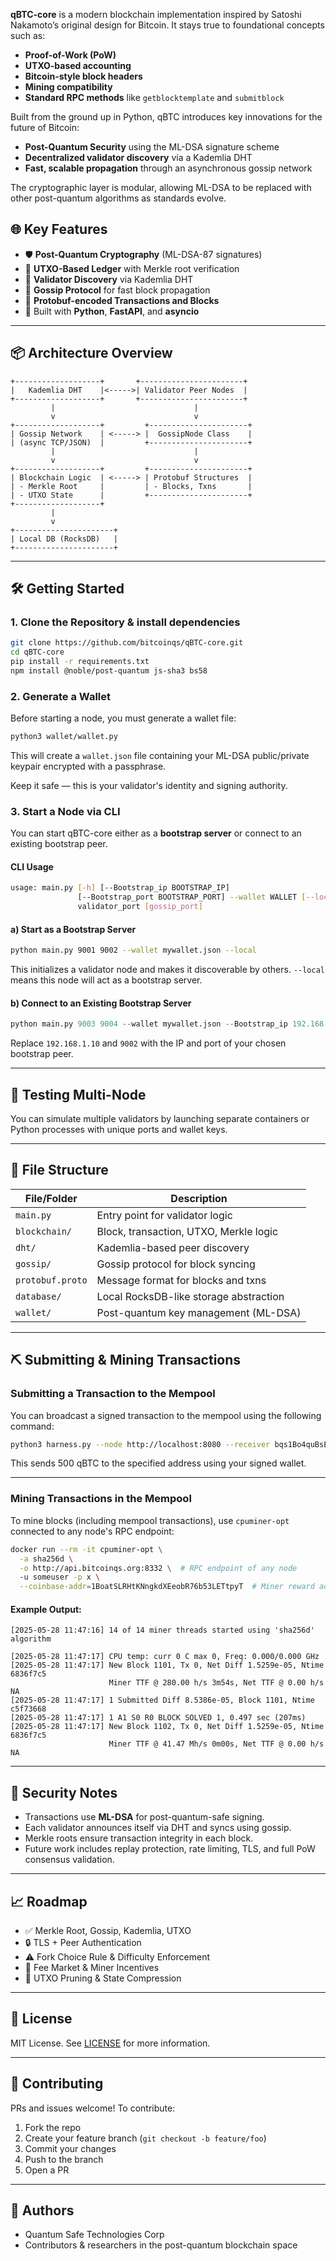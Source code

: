 **qBTC-core** is a modern blockchain implementation inspired by Satoshi Nakamoto’s original design for Bitcoin. It stays true to foundational concepts such as:

- **Proof-of-Work (PoW)**
- **UTXO-based accounting**
- **Bitcoin-style block headers**
- **Mining compatibility**
- **Standard RPC methods** like `getblocktemplate` and `submitblock`

Built from the ground up in Python, qBTC introduces key innovations for the future of Bitcoin:

- **Post-Quantum Security** using the ML-DSA signature scheme  
- **Decentralized validator discovery** via a Kademlia DHT  
- **Fast, scalable propagation** through an asynchronous gossip network  

The cryptographic layer is modular, allowing ML-DSA to be replaced with other post-quantum algorithms as standards evolve.


## 🌐 Key Features

- 🛡 **Post-Quantum Cryptography** (ML-DSA-87 signatures)
- 🔁 **UTXO-Based Ledger** with Merkle root verification
- 🌱 **Validator Discovery** via Kademlia DHT
- 📡 **Gossip Protocol** for fast block propagation
- 🧠 **Protobuf-encoded Transactions and Blocks**
- 🚀 Built with **Python**, **FastAPI**, and **asyncio**

---

## 📦 Architecture Overview

```text
+-------------------+       +-----------------------+
|   Kademlia DHT    |<----->| Validator Peer Nodes  |
+-------------------+       +-----------------------+
         |                               |
         v                               v
+-------------------+         +----------------------+
| Gossip Network    | <-----> |  GossipNode Class    |
| (async TCP/JSON)  |         +----------------------+
         |                               |
         v                               v
+-------------------+         +----------------------+
| Blockchain Logic  | <-----> | Protobuf Structures  |
| - Merkle Root     |         | - Blocks, Txns       |
| - UTXO State      |         +----------------------+
+-------------------+
         |
         v
+----------------------+
| Local DB (RocksDB)   |
+----------------------+
```

---

## 🛠 Getting Started

### 1. Clone the Repository & install dependencies

```bash
git clone https://github.com/bitcoinqs/qBTC-core.git
cd qBTC-core
pip install -r requirements.txt
npm install @noble/post-quantum js-sha3 bs58
```


### 2. Generate a Wallet

Before starting a node, you must generate a wallet file:

```bash
python3 wallet/wallet.py
```

This will create a `wallet.json` file containing your ML-DSA public/private keypair encrypted with a passphrase.

Keep it safe — this is your validator's identity and signing authority.


### 3. Start a Node via CLI

You can start qBTC-core either as a **bootstrap server** or connect to an existing bootstrap peer.

#### CLI Usage

```bash
usage: main.py [-h] [--Bootstrap_ip BOOTSTRAP_IP]
               [--Bootstrap_port BOOTSTRAP_PORT] --wallet WALLET [--local]
               validator_port [gossip_port]
```

#### a) Start as a Bootstrap Server

```bash
python main.py 9001 9002 --wallet mywallet.json --local
```

This initializes a validator node and makes it discoverable by others. `--local` means this node will act as a bootstrap server.

#### b) Connect to an Existing Bootstrap Server

```python
python main.py 9003 9004 --wallet mywallet.json --Bootstrap_ip 192.168.1.10 --Bootstrap_port 9002
```

Replace `192.168.1.10` and `9002` with the IP and port of your chosen bootstrap peer.


---

## 🧪 Testing Multi-Node

You can simulate multiple validators by launching separate containers or Python processes with unique ports and wallet keys.

---

## 📜 File Structure

| File/Folder          | Description                             |
|----------------------|-----------------------------------------|
| `main.py`            | Entry point for validator logic         |
| `blockchain/`        | Block, transaction, UTXO, Merkle logic  |
| `dht/`               | Kademlia-based peer discovery           |
| `gossip/`            | Gossip protocol for block syncing       |
| `protobuf.proto`     | Message format for blocks and txns      |
| `database/`          | Local RocksDB-like storage abstraction  |
| `wallet/`            | Post-quantum key management (ML-DSA)    |

---

## ⛏️ Submitting & Mining Transactions

### Submitting a Transaction to the Mempool

You can broadcast a signed transaction to the mempool using the following command:

```bash
python3 harness.py --node http://localhost:8080 --receiver bqs1Bo4quBsE6f5aitv42X5n1S9kASsphn9At --amount 500 --wallet ~/Desktop/ledger.json
```

This sends 500 qBTC to the specified address using your signed wallet.

---

### Mining Transactions in the Mempool

To mine blocks (including mempool transactions), use `cpuminer-opt` connected to any node's RPC endpoint:

```bash
docker run --rm -it cpuminer-opt \
  -a sha256d \
  -o http://api.bitcoinqs.org:8332 \  # RPC endpoint of any node
  -u someuser -p x \
  --coinbase-addr=1BoatSLRHtKNngkdXEeobR76b53LETtpyT  # Miner reward address
```

#### Example Output:

```
[2025-05-28 11:47:16] 14 of 14 miner threads started using 'sha256d' algorithm

[2025-05-28 11:47:17] CPU temp: curr 0 C max 0, Freq: 0.000/0.000 GHz
[2025-05-28 11:47:17] New Block 1101, Tx 0, Net Diff 1.5259e-05, Ntime 6836f7c5
                      Miner TTF @ 280.00 h/s 3m54s, Net TTF @ 0.00 h/s NA
[2025-05-28 11:47:17] 1 Submitted Diff 8.5386e-05, Block 1101, Ntime c5f73668
[2025-05-28 11:47:17] 1 A1 S0 R0 BLOCK SOLVED 1, 0.497 sec (207ms)
[2025-05-28 11:47:17] New Block 1102, Tx 0, Net Diff 1.5259e-05, Ntime 6836f7c5
                      Miner TTF @ 41.47 Mh/s 0m00s, Net TTF @ 0.00 h/s NA
```

---

## 🔐 Security Notes

- Transactions use **ML-DSA** for post-quantum-safe signing.
- Each validator announces itself via DHT and syncs using gossip.
- Merkle roots ensure transaction integrity in each block.
- Future work includes replay protection, rate limiting, TLS, and full PoW consensus validation.

---

## 📈 Roadmap

- ✅ Merkle Root, Gossip, Kademlia, UTXO
- 🔒 TLS + Peer Authentication
- ⚠️ Fork Choice Rule & Difficulty Enforcement
- 🧮 Fee Market & Miner Incentives
- 🧹 UTXO Pruning & State Compression

---

## 🧠 License

MIT License. See [LICENSE](./LICENSE) for more information.

---

## 🤝 Contributing

PRs and issues welcome! To contribute:

1. Fork the repo
2. Create your feature branch (`git checkout -b feature/foo`)
3. Commit your changes
4. Push to the branch
5. Open a PR

---

## 🚀 Authors

- Quantum Safe Technologies Corp
- Contributors & researchers in the post-quantum blockchain space



